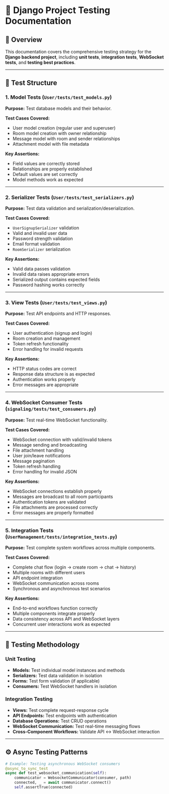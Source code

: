 # 🧪 Django Project Testing Documentation

## 📘 Overview
This documentation covers the comprehensive testing strategy for the **Django backend project**, including **unit tests**, **integration tests**, **WebSocket tests**, and **testing best practices**.

---

## 🧱 Test Structure

### **1. Model Tests (`User/tests/test_models.py`)**
**Purpose:** Test database models and their behavior.

**Test Cases Covered:**
- User model creation (regular user and superuser)
- Room model creation with owner relationship
- Message model with room and sender relationships
- Attachment model with file metadata

**Key Assertions:**
- Field values are correctly stored  
- Relationships are properly established  
- Default values are set correctly  
- Model methods work as expected  

---

### **2. Serializer Tests (`User/tests/test_serializers.py`)**
**Purpose:** Test data validation and serialization/deserialization.

**Test Cases Covered:**
- `UserSignupSerializer` validation  
- Valid and invalid user data  
- Password strength validation  
- Email format validation  
- `RoomSerializer` serialization  

**Key Assertions:**
- Valid data passes validation  
- Invalid data raises appropriate errors  
- Serialized output contains expected fields  
- Password hashing works correctly  

---

### **3. View Tests (`User/tests/test_views.py`)**
**Purpose:** Test API endpoints and HTTP responses.

**Test Cases Covered:**
- User authentication (signup and login)
- Room creation and management
- Token refresh functionality
- Error handling for invalid requests

**Key Assertions:**
- HTTP status codes are correct  
- Response data structure is as expected  
- Authentication works properly  
- Error messages are appropriate  

---

### **4. WebSocket Consumer Tests (`signaling/tests/test_consumers.py`)**
**Purpose:** Test real-time WebSocket functionality.

**Test Cases Covered:**
- WebSocket connection with valid/invalid tokens  
- Message sending and broadcasting  
- File attachment handling  
- User join/leave notifications  
- Message pagination  
- Token refresh handling  
- Error handling for invalid JSON  

**Key Assertions:**
- WebSocket connections establish properly  
- Messages are broadcast to all room participants  
- Authentication tokens are validated  
- File attachments are processed correctly  
- Error messages are properly formatted  

---

### **5. Integration Tests (`UserManagement/tests/integration_tests.py`)**
**Purpose:** Test complete system workflows across multiple components.

**Test Cases Covered:**
- Complete chat flow (login → create room → chat → history)
- Multiple rooms with different users
- API endpoint integration
- WebSocket communication across rooms
- Synchronous and asynchronous test scenarios

**Key Assertions:**
- End-to-end workflows function correctly  
- Multiple components integrate properly  
- Data consistency across API and WebSocket layers  
- Concurrent user interactions work as expected  

---

## 🧩 Testing Methodology

### **Unit Testing**
- **Models:** Test individual model instances and methods  
- **Serializers:** Test data validation in isolation  
- **Forms:** Test form validation (if applicable)  
- **Consumers:** Test WebSocket handlers in isolation  

### **Integration Testing**
- **Views:** Test complete request-response cycle  
- **API Endpoints:** Test endpoints with authentication  
- **Database Operations:** Test CRUD operations  
- **WebSocket Communication:** Test real-time messaging flows  
- **Cross-Component Workflows:** Validate API ↔ WebSocket interaction  

---

## ⚙️ Async Testing Patterns

```python
# Example: Testing asynchronous WebSocket consumers
@async_to_sync_test
async def test_websocket_communication(self):
    communicator = WebsocketCommunicator(consumer, path)
    connected, _ = await communicator.connect()
    self.assertTrue(connected)
